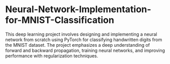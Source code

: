 # Neural-Network-Implementation-for-MNIST-Classification
This deep learning project involves designing and implementing a neural network from scratch using PyTorch for classifying handwritten digits from the MNIST dataset. The project emphasizes a deep understanding of forward and backward propagation, training neural networks, and improving performance with regularization techniques.
